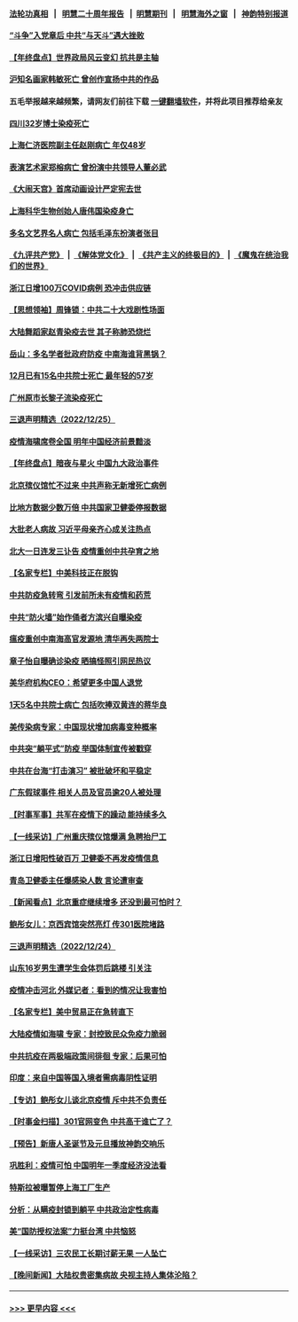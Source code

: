 #### [法轮功真相](https://github.com/gfw-breaker/truth/blob/master/README.md?t=0) &nbsp;&nbsp;|&nbsp;&nbsp; [明慧二十周年报告](https://github.com/gfw-breaker/mh-reports/blob/master/README.md?t=0) &nbsp;&nbsp;|&nbsp;&nbsp;[明慧期刊](https://github.com/gfw-breaker/mh-qikan) &nbsp;&nbsp;|&nbsp;&nbsp; [明慧海外之窗](https://github.com/gfw-breaker/mh-news/blob/master/README.md?t=0) &nbsp;&nbsp;|&nbsp;&nbsp; [神韵特别报道](https://github.com/gfw-breaker/mh-news/blob/master/shenyun.md?t=0)
#### [“斗争”入党章后 中共“与天斗”遇大挫败](../pages/nsc413/n13892032.md?t=12262143) 
#### [【年终盘点】世界政局风云变幻 抗共是主轴](../pages/nsc413/n13885726.md?t=12262143) 
#### [沪知名画家韩敏死亡 曾创作宣扬中共的作品](../pages/nsc413/n13891963.md?t=12262143) 
#### 五毛举报越来越频繁，请网友们前往下载 [一键翻墙软件](https://github.com/gfw-breaker/ssr-accounts)，并将此项目推荐给亲友
#### [四川32岁博士染疫死亡](../pages/nsc413/n13892030.md?t=12262143) 
#### [上海仁济医院副主任赵刚病亡 年仅48岁](../pages/nsc413/n13891999.md?t=12262143) 
#### [表演艺术家郑榕病亡 曾扮演中共领导人董必武](../pages/nsc413/n13892004.md?t=12262143) 
#### [《大闹天宫》首席动画设计严定宪去世](../pages/nsc413/n13891953.md?t=12262143) 
#### [上海科华生物创始人唐伟国染疫身亡](../pages/nsc413/n13891950.md?t=12262143) 
#### [多名文艺界名人病亡 包括毛泽东扮演者张目](../pages/nsc413/n13891919.md?t=12262143) 
#### [《九评共产党》](https://github.com/begood0513/9ping.md/blob/master/README.md) &nbsp;|&nbsp; [《解体党文化》](../../../../jtdwh.md/blob/master/README.md)  &nbsp;|&nbsp; [《共产主义的终极目的》](../../../../gczydzjmd.md/blob/master/README.md) &nbsp;|&nbsp; [《魔鬼在统治我们的世界》](../../../../mgztzwmdsj.md/blob/master/README.md) 
#### [浙江日增100万COVID病例 恐冲击供应链](../pages/nsc413/n13891920.md?t=12262143) 
#### [【思想领袖】周锋锁：中共二十大戏剧性场面](../pages/nsc413/n13882331.md?t=12262143) 
#### [大陆舞蹈家赵青染疫去世 其子称肺恐烧烂](../pages/nsc413/n13891870.md?t=12262143) 
#### [岳山：多名学者批政府防疫 中南海谁背黑锅？](../pages/nsc413/n13891807.md?t=12262143) 
#### [12月已有15名中共院士死亡 最年轻的57岁](../pages/nsc413/n13891855.md?t=12262143) 
#### [广州原市长黎子流染疫死亡](../pages/nsc413/n13891824.md?t=12262143) 
#### [三退声明精选（2022/12/25）](../pages/nsc413/n13891860.md?t=12262143) 
#### [疫情海啸席卷全国 明年中国经济前景黯淡](../pages/nsc413/n13891800.md?t=12262143) 
#### [【年终盘点】暗夜与星火 中国九大政治事件](../pages/nsc413/n13891171.md?t=12262143) 
#### [北京殡仪馆忙不过来 中共声称无新增死亡病例](../pages/nsc413/n13891785.md?t=12262143) 
#### [比地方数据少数万倍 中共国家卫健委停报数据](../pages/nsc413/n13891754.md?t=12262143) 
#### [大批老人病故 习近平母亲齐心成关注热点](../pages/nsc413/n13891779.md?t=12262143) 
#### [北大一日连发三讣告 疫情重创中共孕育之地](../pages/nsc413/n13891518.md?t=12262143) 
#### [【名家专栏】中美科技正在脱钩](../pages/nsc413/n13891658.md?t=12262143) 
#### [中共防疫急转弯 引发前所未有疫情和药荒](../pages/nsc413/n13891787.md?t=12262143) 
#### [中共“防火墙”始作俑者方滨兴自曝染疫](../pages/nsc413/n13891760.md?t=12262143) 
#### [瘟疫重创中南海高官发源地 清华再失两院士](../pages/nsc413/n13891777.md?t=12262143) 
#### [章子怡自曝确诊染疫 晒搞怪照引网民热议](../pages/nsc413/n13891775.md?t=12262143) 
#### [美华府机构CEO：希望更多中国人退党](../pages/nsc413/n13890897.md?t=12262143) 
#### [1天5名中共院士病亡 包括吹捧双黄连的蒋华良](../pages/nsc413/n13891239.md?t=12262143) 
#### [美传染病专家：中国现状增加病毒变种概率](../pages/nsc413/n13891749.md?t=12262143) 
#### [中共突“躺平式”防疫 举国体制宣传被戳穿](../pages/nsc413/n13891770.md?t=12262143) 
#### [中共在台海“打击演习” 被批破坏和平稳定](../pages/nsc413/n13891734.md?t=12262143) 
#### [广东假球事件 相关人员及官员逾20人被处理](../pages/nsc413/n13891649.md?t=12262143) 
#### [【时事军事】共军在疫情下的躁动 能持续多久](../pages/nsc413/n13891569.md?t=12262143) 
#### [【一线采访】广州重庆殡仪馆爆满 急聘抬尸工](../pages/nsc413/n13891604.md?t=12262143) 
#### [浙江日增阳性破百万 卫健委不再发疫情信息](../pages/nsc413/n13891595.md?t=12262143) 
#### [青岛卫健委主任爆感染人数 言论遭审查](../pages/nsc413/n13891448.md?t=12262143) 
#### [【新闻看点】北京重症继续增多 还没到最可怕时？](../pages/nsc413/n13891184.md?t=12262143) 
#### [鲍彤女儿：京西宾馆突然亮灯 传301医院堵路](../pages/nsc413/n13891283.md?t=12262143) 
#### [三退声明精选（2022/12/24）](../pages/nsc413/n13891406.md?t=12262143) 
#### [山东16岁男生遭学生会体罚后跳楼 引关注](../pages/nsc413/n13891288.md?t=12262143) 
#### [疫情冲击河北 外媒记者：看到的情况让我害怕](../pages/nsc413/n13891260.md?t=12262143) 
#### [【名家专栏】美中贸易正在急转直下](../pages/nsc413/n13890692.md?t=12262143) 
#### [大陆疫情如海啸 专家：封控致民众免疫力脆弱](../pages/nsc413/n13891270.md?t=12262143) 
#### [中共抗疫在两极端政策间徘徊 专家：后果可怕](../pages/nsc413/n13891235.md?t=12262143) 
#### [印度：来自中国等国入境者需病毒阴性证明](../pages/nsc413/n13891215.md?t=12262143) 
#### [【专访】鲍彤女儿谈北京疫情 斥中共不负责任](../pages/nsc413/n13891103.md?t=12262143) 
#### [【时事金扫描】301官网变色 中共高干谁亡了？](../pages/nsc413/n13891154.md?t=12262143) 
#### [【预告】新唐人圣诞节及元旦播放神韵交响乐](../pages/nsc413/n13886375.md?t=12262143) 
#### [巩胜利：疫情可怕 中国明年一季度经济没法看](../pages/nsc413/n13891127.md?t=12262143) 
#### [特斯拉被曝暂停上海工厂生产](../pages/nsc413/n13891165.md?t=12262143) 
#### [分析：从瞒疫封锁到躺平 中共政治定性病毒](../pages/nsc413/n13890165.md?t=12262143) 
#### [美“国防授权法案”力挺台湾 中共恼怒](../pages/nsc413/n13891151.md?t=12262143) 
#### [【一线采访】三农民工长期讨薪无果 一人坠亡](../pages/nsc413/n13890452.md?t=12262143) 
#### [【晚间新闻】大陆权贵密集病故 央视主持人集体沦陷？](../pages/nsc413/n13891052.md?t=12262143) 

----
#### [ >>> 更早内容 <<< ](../indexes/nsc413-earlier.md)
